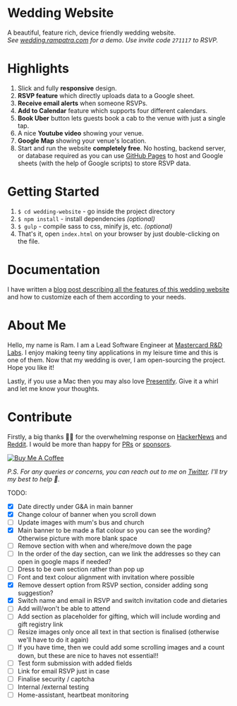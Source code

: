 # Wedding Website
A beautiful, feature rich, device friendly wedding website.  
_See [wedding.rampatra.com](http://wedding.rampatra.com/) for a demo. Use invite code `271117` to RSVP._

# Highlights
1. Slick and fully __responsive__ design.
2. __RSVP feature__ which directly uploads data to a Google sheet.
3. __Receive email alerts__ when someone RSVPs.
4. __Add to Calendar__ feature which supports four different calendars.
5. __Book Uber__ button lets guests book a cab to the venue with just a single tap.
6. A nice __Youtube video__ showing your venue.
7. __Google Map__ showing your venue's location.
8. Start and run the website __completely free__. No hosting, backend server, or database required as you can use
   [GitHub Pages](https://pages.github.com/) to host and Google sheets (with the help of Google scripts) to store RSVP
   data.

# Getting Started
1. `$ cd wedding-website` - go inside the project directory
2. `$ npm install` - install dependencies _(optional)_
3. `$ gulp` - compile sass to css, minify js, etc. _(optional)_
4. That's it, open `index.html` on your browser by just double-clicking on the file.

# Documentation
I have written a 
[blog post describing all the features of this wedding website](https://blog.rampatra.com/wedding-website) and how to
customize each of them according to your needs.

# About Me
Hello, my name is Ram. I am a Lead Software Engineer at [Mastercard R&D Labs](https://www.mastercard.com/). I enjoy making teeny tiny applications in
my leisure time and this is one of them. Now that my wedding is over, I am open-sourcing the project. Hope you like it!

Lastly, if you use a Mac then you may also love [Presentify](https://presentify.compzets.com/). Give it a whirl and let me know your thoughts.

# Contribute
Firstly, a big thanks 🙏🏻 for the overwhelming response on [HackerNews](https://news.ycombinator.com/item?id=18556787) and [Reddit](https://www.reddit.com/r/opensource/comments/a1bx4h/i_am_open_sourcing_my_wedding_website_on_my_first/). I would be more than happy for [PRs](https://help.github.com/articles/about-pull-requests/) or [sponsors](https://www.paypal.me/iamrampatra).

<a href="https://www.buymeacoffee.com/rampatra" target="_blank"><img src="https://www.buymeacoffee.com/assets/img/custom_images/orange_img.png" alt="Buy Me A Coffee" style="height: auto !important;width: auto !important;" ></a>

_P.S. For any queries or concerns, you can reach out to me on [Twitter](https://twitter.com/ram__patra). I'll try my best to help 🙏._

TODO:
- [x] Date directly under G&A in main banner
- [x] Change colour of banner when you scroll down
- [ ] Update images with mum's bus and church
- [x] Main banner to be made a flat colour so you can see the wording? Otherwise picture with more blank space
- [ ] Remove section with when and where/move down the page
- [ ] In the order of the day section, can we link the addresses so they can open in google maps if needed? 
- [ ] Dress to be own section rather than pop up
- [ ] Font and text colour alignment with invitation where possible
- [x] Remove dessert option from RSVP section, consider adding song suggestion?
- [x] Switch name and email in RSVP and switch invitation code and dietaries
- [ ] Add will/won't be able to attend
- [ ] Add section as placeholder for gifting, which will include wording and gift registry link
- [ ] Resize images only once all text in that section is finalised (otherwise we'll have to do it again)
- [ ] If you have time, then we could add some scrolling images and a count down, but these are nice to haves not essential!!
- [ ] Test form submission with added fields
- [ ] Link for email RSVP just in case
- [ ] Finalise security / captcha
- [ ] Internal /external testing
- [ ] Home-assistant, heartbeat monitoring